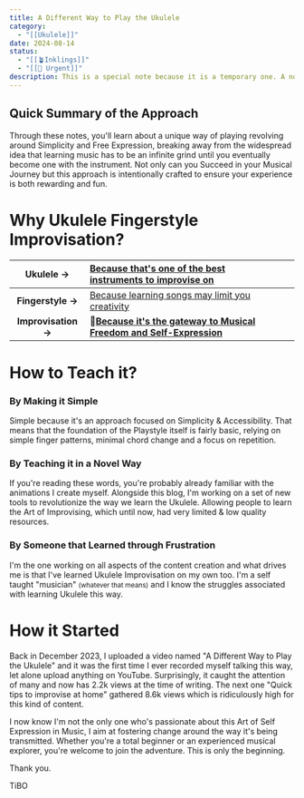 ```yaml
---
title: A Different Way to Play the Ukulele
category:
  - "[[Ukulele]]"
date: 2024-08-14
status:
  - "[[🪴Inklings]]"
  - "[[🚧 Urgent]]"
description: This is a special note because it is a temporary one. A note written to give people an overview of what I'm teaching here and give a clearer vision as to what changes you can expect in the short term.
---
```

## Quick Summary of the Approach

Through these notes, you'll learn about a unique way of playing revolving around Simplicity and Free Expression, breaking away from the widespread idea that learning music has to be an infinite grind until you eventually become one with the instrument. Not only can you Succeed in your Musical Journey but this approach is intentionally crafted to ensure your experience is both rewarding and fun.

# Why Ukulele Fingerstyle Improvisation?


|    **Ukulele →**    | **[Because that's one of the best instruments to improvise on](/notes/theukulele)**                    |     |
| :-----------------: | :----------------------------------------------------------------------------------------------------- | --- |
|  **Fingerstyle →**  | [Because learning songs may limit you creativity](/notes/Why-Learning-Songs-may-Limit-Your-Creativity) |     |
| **Improvisation →** | **📝[Because it's the gateway to Musical Freedom and Self-Expression](/notes/improvisation)**          |     |

# How to Teach it? 

### By Making it Simple
Simple because it's an approach focused on Simplicity & Accessibility. That means that the foundation of the Playstyle itself is fairly basic, relying on simple finger patterns, minimal chord change and a focus on repetition.

### By Teaching it in a Novel Way
If you're reading these words, you're probably already familiar with the animations I create myself. Alongside this blog, I'm working on a set of new tools to revolutionize the way we learn the Ukulele. Allowing people to learn the Art of Improvising, which until now, had very limited & low quality resources.

### By Someone that Learned through Frustration
I'm the one working on all aspects of the content creation and what drives me is that I've learned Ukulele Improvisation on my own too. I'm a self taught "musician" <small>(whatever that means)</small> and I know the struggles associated with learning Ukulele this way. 

# How it Started

Back in December 2023, I uploaded a video named "A Different Way to Play the Ukulele" and it was the first time I ever recorded myself talking this way, let alone upload anything on YouTube. Surprisingly, it caught the attention of many and now has 2.2k views at the time of writing. The next one "Quick tips to improvise at home" gathered 8.6k views which is ridiculously high for this kind of content.

I now know I'm not the only one who's passionate about this Art of Self Expression in Music, I aim at fostering change around the way it's being transmitted. Whether you're a total beginner or an experienced musical explorer, you're welcome to join the adventure. This is only the beginning.


Thank you.

TiBO



